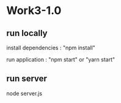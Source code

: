 # Work3-1.0

## run locally

install dependencies : "npm install"

run application : "npm start" or "yarn start" 

## run server

node server.js